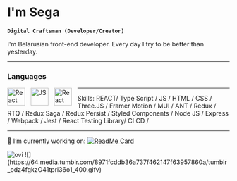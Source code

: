 # I'm Sega

**`Digital Craftsman (Developer/Creator)`**

I'm Belarusian front-end developer. Every day I try to be better than yesterday.
* * *

### Languages
<img align="left" alt="React" width="40px" style="padding-right:10px" src="https://upload.wikimedia.org/wikipedia/commons/thumb/a/a7/React-icon.svg/512px-React-icon.svg.png?20220125121207"/>
<img align="left" alt="JS" width="40px" style="padding-right:10px" src="https://www.freepnglogos.com/uploads/javascript-png/javascript-logo-transparent-logo-javascript-images-3.png"/>
<img align="left" alt="React" width="40px" style="padding-right:10px" src="https://cdn.jsdelivr.net/gh/devicons/devicon@v2.15.1/devicon.min.css"/>


- - -

Skills: REACT/ Type Script / JS / HTML / CSS / Three.JS / Framer Motion / MUI / ANT / Redux / RTQ / Redux Saga / Redux Persist / Styled Components / Node JS / Express / Webpack / Jest / React Testing Library/ CI CD / 
* * *
🔭 I’m currently working on:
[![ReadMe Card](https://github-readme-stats.vercel.app/api/pin/?username=Segacnd&repo=perfect-todo)](https://github.com/Segacnd/perfect-todo) 

<img src="https://github-readme-stats.vercel.app/api/top-langs?username=Segacnd&show_icons=true&locale=en&layout=compact&theme=chartreuse-dark" alt="ovi" />
![](https://64.media.tumblr.com/8971fcddb36a737f462147f63957860a/tumblr_odz4fgkzO41tpri36o1_400.gifv)
